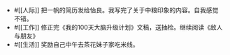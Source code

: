 - #[[人际]] 把一帆的简历发给怡良。我写完了关于中粮印象的内容。自我感觉不错。
- #[[工作]] 修正完《我的100天大脑升级计划》文稿，送抽检。继续阅读《敌人与朋友》
- #[[生活]] 奖励自己中午去茶花妹子家吃米线。
